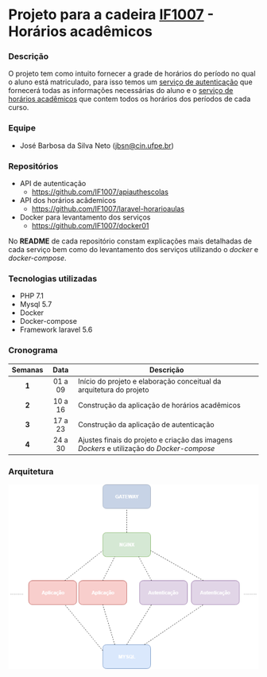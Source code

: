 # Projeto para a cadeira [IF1007](https://github.com/vinicius3w/if1007-Microservices) - Horários acadêmicos

### Descrição
O projeto tem como intuito fornecer a grade de horários do período no qual o aluno está matriculado, para isso temos um [serviço de autenticação](https://github.com/IF1007/apiauthescolas)
que fornecerá todas as informações necessárias do aluno e o [serviço de horários acadêmicos](https://github.com/IF1007/laravel-horarioaulas) que contem todos os horários dos períodos de cada curso.

### Equipe
* José Barbosa da Silva Neto ([jbsn@cin.ufpe.br](mailto:jbsn@cin.ufpe.br))

### Repositórios
- API de autenticação
    - https://github.com/IF1007/apiauthescolas
- API dos horários acâdemicos
    - https://github.com/IF1007/laravel-horarioaulas
- Docker para levantamento dos serviços
    - https://github.com/IF1007/docker01

No **README** de cada repositório constam explicações mais detalhadas de cada serviço bem como do levantamento dos serviços utilizando o *docker* e *docker-compose*.

### Tecnologias utilizadas
- PHP 7.1
- Mysql 5.7
- Docker
- Docker-compose
- Framework laravel 5.6

### Cronograma
|Semanas| Data   | Descrição                              |
|:----:|:-------:|------------------------------|
|**1**|01 a 09|Início do projeto e elaboração conceitual da arquitetura do projeto|
|**2**|10 a 16|Construção da aplicação de horários acadêmicos|
|**3**|17 a 23|Construção da aplicação de autenticação|
|**4**|24 a 30|Ajustes finais do projeto e criação das imagens *Dockers* e utilização do *Docker-compose*|

### Arquitetura
![arquitetura](/arquitetura.png)
